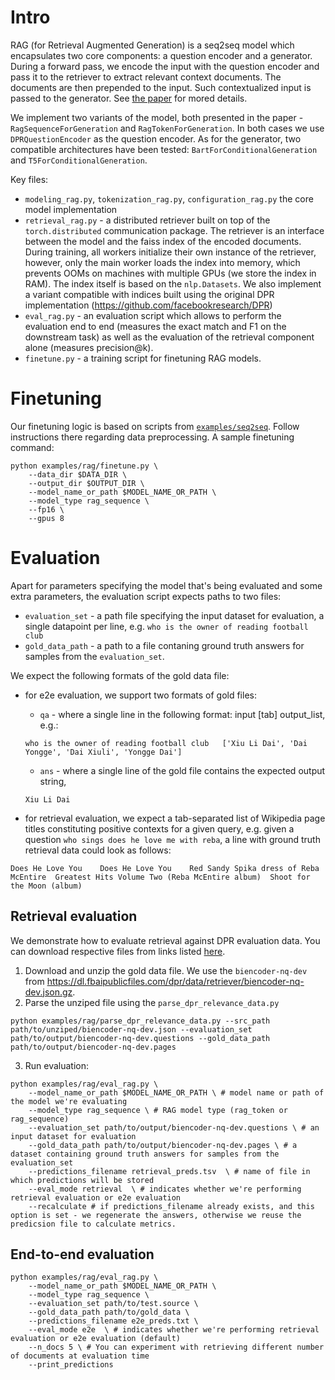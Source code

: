 # Intro
RAG (for Retrieval Augmented Generation) is a seq2seq model which encapsulates two core components: a question encoder and a generator. During a forward pass, we encode the input with the question encoder and pass it
to the retriever to extract relevant context documents. The documents are then prepended to the input. Such contextualized input is passed to the generator. See [the paper](https://arxiv.org/pdf/2005.11401.pdf) for mored details.

We implement two variants of the model, both presented in the paper - `RagSequenceForGeneration` and `RagTokenForGeneration`. In both cases we use `DPRQuestionEncoder` as the question encoder. As for the generator, two compatible architectures have been tested: `BartForConditionalGeneration`  and `T5ForConditionalGeneration`.

Key files:
- `modeling_rag.py`, `tokenization_rag.py`, `configuration_rag.py` the core model implementation
- `retrieval_rag.py` - a distributed retriever built on top of the `torch.distributed` communication package. The retriever is an interface between the model and the faiss index of the encoded documents. During training, all workers initialize their own instance of the retriever, however, only the main worker loads the index into memory, which prevents OOMs on machines with multiple GPUs (we store the index in RAM). The index itself is based on the `nlp.Datasets`. We also implement a variant compatible with indices built using the original DPR implementation (https://github.com/facebookresearch/DPR)
- `eval_rag.py` - an evaluation script which allows to perform the evaluation end to end (measures the exact match and F1 on the downstream task) as well as the evaluation of the retrieval component alone (measures precision@k).
- `finetune.py` - a training script for finetuning RAG models.


# Finetuning
Our finetuning logic is based on scripts from [`examples/seq2seq`](https://github.com/huggingface/transformers/tree/master/examples/seq2seq).
Follow instructions there regarding data preprocessing. A sample finetuning command:

```
python examples/rag/finetune.py \
    --data_dir $DATA_DIR \
    --output_dir $OUTPUT_DIR \
    --model_name_or_path $MODEL_NAME_OR_PATH \
    --model_type rag_sequence \
    --fp16 \
    --gpus 8
```


# Evaluation
Apart for parameters specifying the model that's being evaluated and some extra parameters, the evaluation script expects paths to two files:
- `evaluation_set` - a path file specifying the input dataset for evaluation, a single datapoint per line, e.g.
```who is the owner of reading football club```
- `gold_data_path` - a path to a file contaning ground truth answers for samples from the `evaluation_set`.

We expect the following formats of the gold data file:

- for e2e evaluation, we support two formats of gold files:
    - `qa` - where a single line in the following format: input [tab] output_list, e.g.:
    ```
    who is the owner of reading football club	['Xiu Li Dai', 'Dai Yongge', 'Dai Xiuli', 'Yongge Dai']
    ```
    - `ans` - where a single line of the gold file contains the expected output string,
    ```
    Xiu Li Dai
    ```

- for retrieval evaluation, we expect a tab-separated list of Wikipedia page titles constituting positive contexts for a given query, e.g. given a question `who sings does he love me with reba`, a line with ground truth retrieval data could look as follows:
```
Does He Love You	Does He Love You	Red Sandy Spika dress of Reba McEntire	Greatest Hits Volume Two (Reba McEntire album)	Shoot for the Moon (album)
```

## Retrieval evaluation

We demonstrate how to evaluate retrieval against DPR evaluation data. You can download respective files from links listed [here](https://github.com/facebookresearch/DPR/blob/master/data/download_data.py#L39-L45).

1. Download and unzip the gold data file. We use the `biencoder-nq-dev` from https://dl.fbaipublicfiles.com/dpr/data/retriever/biencoder-nq-dev.json.gz.
2. Parse the unziped file using the `parse_dpr_relevance_data.py`
```
python examples/rag/parse_dpr_relevance_data.py --src_path path/to/unziped/biencoder-nq-dev.json --evaluation_set path/to/output/biencoder-nq-dev.questions --gold_data_path path/to/output/biencoder-nq-dev.pages
```
3. Run evaluation:
```
python examples/rag/eval_rag.py \
    --model_name_or_path $MODEL_NAME_OR_PATH \ # model name or path of the model we're evaluating
    --model_type rag_sequence \ # RAG model type (rag_token or rag_sequence)
    --evaluation_set path/to/output/biencoder-nq-dev.questions \ # an input dataset for evaluation
    --gold_data_path path/to/output/biencoder-nq-dev.pages \ # a dataset containing ground truth answers for samples from the evaluation_set
    --predictions_filename retrieval_preds.tsv  \ # name of file in which predictions will be stored
    --eval_mode retrieval  \ # indicates whether we're performing retrieval evaluation or e2e evaluation
    --recalculate # if predictions_filename already exists, and this option is set - we regenerate the answers, otherwise we reuse the predicsion file to calculate metrics.
```


## End-to-end evaluation
```
python examples/rag/eval_rag.py \
	--model_name_or_path $MODEL_NAME_OR_PATH \
    --model_type rag_sequence \
    --evaluation_set path/to/test.source \
    --gold_data_path path/to/gold_data \
    --predictions_filename e2e_preds.txt \
    --eval_mode e2e  \ # indicates whether we're performing retrieval evaluation or e2e evaluation (default)
    --n_docs 5 \ # You can experiment with retrieving different number of documents at evaluation time
    --print_predictions
```
